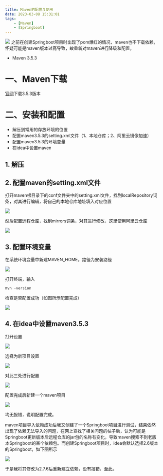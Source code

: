 ```yaml
---
title: Maven的配置与使用
date: 2023-03-08 15:31:01
tags:
    - [Maven]
    - [Springboot]
---
```

![](https://raw.githubusercontent.com/marcaas/hexoPicgo/master/wallhaven-l3xk6q.jpg)
之前在创建Springboot项目时出现了pom爆红的情况，maven也不下载依赖，怀疑可能是maven版本过高导致，故重新对maven进行降级和配置。
  
<!-- more -->

* Maven 3.5.3

# 一、Maven下载
[官网](https://maven.apache.org/)下载3.5.3版本
# 二、安装和配置
* 解压到常用的存放环境的位置
* 配置maven3.5.3的setting.xml文件（1、本地仓库；2、阿里云镜像加速）
* 配置maven3.5.3的环境变量
* 在idea中设置maven
## 1. 解压
## 2. 配置maven的setting.xml文件
打开maven根目录下的conf文件夹中的setting.xml文件，找到localRepository词条，对其进行编辑，将自己的本地仓库地址填入对应位置

![](https://raw.githubusercontent.com/marcaas/hexoPicgo/master/20230308154558.png)

然后配置远程仓库，找到mirrors词条，对其进行修改，这里使用阿里云仓库

![](https://raw.githubusercontent.com/marcaas/hexoPicgo/master/20230308155205.png)

## 3. 配置环境变量
在系统环境变量中新建MAVEN_HOME，路径为安装路径

![](https://raw.githubusercontent.com/marcaas/hexoPicgo/master/20230308155523.png)

打开终端，输入

```
mvn -version
```

检查是否配置成功（如图所示配置完成）

![](https://raw.githubusercontent.com/marcaas/hexoPicgo/master/20230308155719.png)

## 4. 在idea中设置maven3.5.3
打开设置

![](https://raw.githubusercontent.com/marcaas/hexoPicgo/master/20230308160021.png)

选择为新项目设置

![](https://raw.githubusercontent.com/marcaas/hexoPicgo/master/20230308160058.png)

对此三处进行配置

![](https://raw.githubusercontent.com/marcaas/hexoPicgo/master/20230308160318.png)

配置完成后新建一个maven项目

![](https://raw.githubusercontent.com/marcaas/hexoPicgo/master/20230308161333.png)

均无报错，说明配置完成。

maven项目导入依赖成功后我又创建了一个Springboot项目进行测试，结果依然出现了依赖无法导入的问题，在网上查找了相关问题的帖子后，认为可能是Springboot更新版本后远程仓库的jar包的名称有变化，导致maven搜索不到老版本Springboot的某个依赖包。而创建Springboot项目时，idea会默认选择2.6版本的Springboot，如下图所示

![](https://raw.githubusercontent.com/marcaas/hexoPicgo/master/20230309092744.png)

于是我将其修改为2.7.6后重新建立依赖，没有报错，至此。
